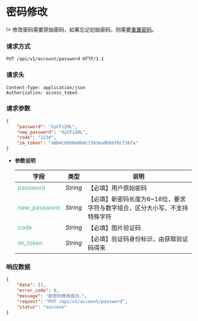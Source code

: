 # 密码修改

!> 修改密码需要原始密码，如果忘记初始密码，则需要[重置密码](/api/account/reset_pwd)。

### 请求方式

```http
PUT /api/v1/account/password HTTP/1.1
```

### 请求头

```http
Content-Type: application/json
Authorization: access_token
```

### 请求参数

```json
{
    "password": "XyCFiZHL",
    "new_password": "XyCFiZHL",
    "code": "1234",
    "im_token": "a0b4c8950e8b6c73b3ea0b6bf6cf26fa"
}
```
- **参数说明**

    |**字段**|**类型**|**说明**|
    |-------|:------:|-------|
    |<div style="color:#42b983;">password</div>     |*String* |【必填】用户原始密码|
    |<div style="color:#42b983;">new_password</div> |*String* |【必填】新密码长度为6~18位，要求字符与数字组合，区分大小写，不支持特殊字符|
    |<div style="color:#42b983;">code</div>         |*String* |【必填】图片验证码|
    |<div style="color:#42b983;">im_token</div>     |*String*|【必填】验证码身份标识，由获取验证码得来|

### 响应数据

```json
{
    "data": [],
    "error_code": 0,
    "message": "新密码修改成功.",
    "request": "PUT /api/v1/account/password",
    "status": "success"
}
```
